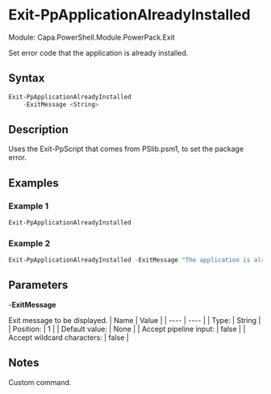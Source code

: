 # Exit-PpApplicationAlreadyInstalled
Module: Capa.PowerShell.Module.PowerPack.Exit

Set error code that the application is already installed.

## Syntax

```powershell
Exit-PpApplicationAlreadyInstalled
	-ExitMessage <String>
```

## Description

Uses the Exit-PpScript that comes from PSlib.psm1, to set the package error.

## Examples

### Example 1
```powershell
Exit-PpApplicationAlreadyInstalled
```
    
### Example 2
```powershell
Exit-PpApplicationAlreadyInstalled -ExitMessage "The application is already installed."
```
    

## Parameters

-**ExitMessage**

Exit message to be displayed.
| Name | Value |
| ---- | ---- |
| Type: | String |
| Position: | 1 | 
| Default value: | None | 
| Accept pipeline input: | false | 
| Accept wildcard characters: | false | 


## Notes

Custom command.

